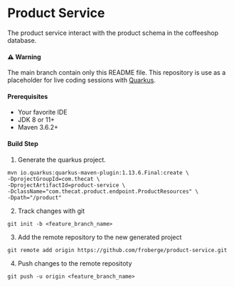 # Product Service
The product service interact with the product schema in the coffeeshop database.

#### :warning: Warning
The main branch contain only this README file. This repository is use as a placeholder for live coding sessions with [Quarkus](https://quarkus.io/).

#### Prerequisites
* Your favorite IDE
* JDK 8 or 11+ 
* Maven 3.6.2+

#### Build Step
1. Generate the quarkus project.
```
mvn io.quarkus:quarkus-maven-plugin:1.13.6.Final:create \
-DprojectGroupId=com.thecat \
-DprojectArtifactId=product-service \
-DclassName="com.thecat.product.endpoint.ProductResources" \
-Dpath="/product"
```

2. Track changes with git 
```
git init -b <feature_branch_name>
```

3. Add the remote repository to the new generated project
```
git remote add origin https://github.com/froberge/product-service.git
```
4. Push changes to the remote repositoty
```
git push -u origin <feature_branch_name>
```


